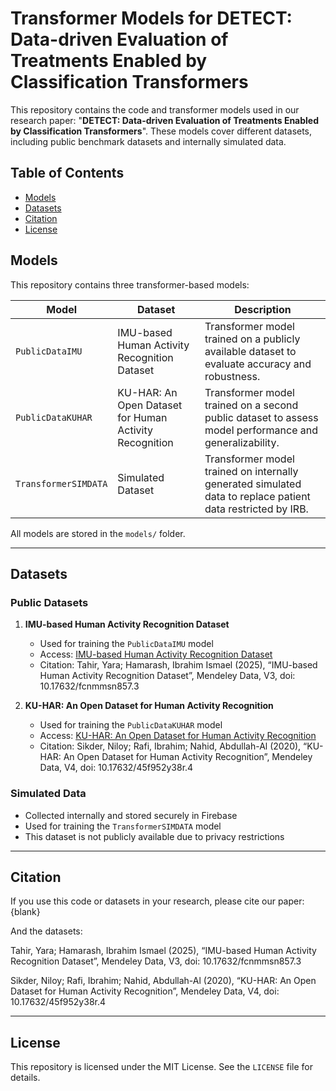 # Transformer Models for DETECT: Data-driven Evaluation of Treatments Enabled by Classification Transformers

This repository contains the code and transformer models used in our research paper: "**DETECT: Data-driven Evaluation of Treatments Enabled by Classification Transformers**". These models cover different datasets, including public benchmark datasets and internally simulated data.

## Table of Contents

- [Models](#models)
- [Datasets](#datasets)
- [Citation](#citation)
- [License](#license)

## Models

This repository contains three transformer-based models:

| Model                | Dataset                                       | Description                                                                                 |
|----------------------|-----------------------------------------------|---------------------------------------------------------------------------------------------|
| `PublicDataIMU`      | IMU-based Human Activity Recognition Dataset | Transformer model trained on a publicly available dataset to evaluate accuracy and robustness. |
| `PublicDataKUHAR`    | KU-HAR: An Open Dataset for Human Activity Recognition | Transformer model trained on a second public dataset to assess model performance and generalizability. |
| `TransformerSIMDATA` | Simulated Dataset                             | Transformer model trained on internally generated simulated data to replace patient data restricted by IRB. |

All models are stored in the `models/` folder.

---

## Datasets

### Public Datasets

1. **IMU-based Human Activity Recognition Dataset**  
   - Used for training the `PublicDataIMU` model  
   - Access: [IMU-based Human Activity Recognition Dataset](https://data.mendeley.com/datasets/fcnmmsn857/3)  
   - Citation: Tahir, Yara; Hamarash, Ibrahim Ismael (2025), “IMU-based Human Activity Recognition Dataset”, Mendeley Data, V3, doi: 10.17632/fcnmmsn857.3  

2. **KU-HAR: An Open Dataset for Human Activity Recognition**  
   - Used for training the `PublicDataKUHAR` model  
   - Access: [KU-HAR: An Open Dataset for Human Activity Recognition](https://data.mendeley.com/datasets/45f952y38r/4)  
   - Citation: Sikder, Niloy; Rafi, Ibrahim; Nahid, Abdullah-Al (2020), “KU-HAR: An Open Dataset for Human Activity Recognition”, Mendeley Data, V4, doi: 10.17632/45f952y38r.4  

### Simulated Data

- Collected internally and stored securely in Firebase  
- Used for training the `TransformerSIMDATA` model  
- This dataset is not publicly available due to privacy restrictions  

---

## Citation

If you use this code or datasets in your research, please cite our paper:
{blank}

And the datasets: 

Tahir, Yara; Hamarash, Ibrahim Ismael (2025), “IMU-based Human Activity Recognition Dataset”, Mendeley Data, V3, doi: 10.17632/fcnmmsn857.3

Sikder, Niloy; Rafi, Ibrahim; Nahid, Abdullah-Al (2020), “KU-HAR: An Open Dataset for  Human Activity Recognition”, Mendeley Data, V4, doi: 10.17632/45f952y38r.4

---

## License

This repository is licensed under the MIT License. See the `LICENSE` file for details.
